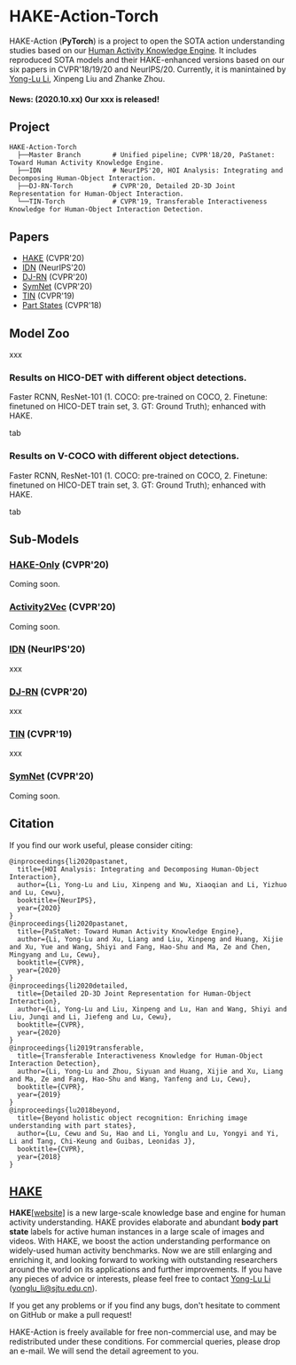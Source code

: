 # HAKE-Action-Torch
HAKE-Action (**PyTorch**) is a project to open the SOTA action understanding studies based on our [Human Activity Knowledge Engine](http://hake-mvig.cn/home/). It includes reproduced SOTA models and their HAKE-enhanced versions based on our six papers in CVPR'18/19/20 and NeurIPS/20.
Currently, it is manintained by [Yong-Lu Li](https://dirtyharrylyl.github.io/), Xinpeng Liu and Zhanke Zhou.

#### **News**: (2020.10.xx) Our xxx is released!

## Project
```Branches
HAKE-Action-Torch
  ├──Master Branch        # Unified pipeline; CVPR'18/20, PaStanet: Toward Human Activity Knowledge Engine.
  ├──IDN                  # NeurIPS'20, HOI Analysis: Integrating and Decomposing Human-Object Interaction.
  ├──DJ-RN-Torch          # CVPR'20, Detailed 2D-3D Joint Representation for Human-Object Interaction.
  └──TIN-Torch            # CVPR'19, Transferable Interactiveness Knowledge for Human-Object Interaction Detection.
```

## Papers
- [HAKE](https://arxiv.org/pdf/2004.00945.pdf) (CVPR'20)
- [IDN]() (NeurIPS'20)
- [DJ-RN](https://arxiv.org/pdf/2004.08154.pdf) (CVPR'20)
- [SymNet](https://arxiv.org/pdf/2004.00587.pdf) (CVPR'20)
- [TIN](https://arxiv.org/pdf/1811.08264.pdf) (CVPR'19)
- [Part States](http://ai.ucsd.edu/~haosu/papers/cvpr18_partstate.pdf) (CVPR'18)

## Model Zoo
xxx

### Results on HICO-DET with different object detections.
Faster RCNN, ResNet-101 (1. COCO: pre-trained on COCO, 2. Finetune: finetuned on HICO-DET train set, 3. GT: Ground Truth); enhanced with HAKE.

tab

### Results on V-COCO with different object detections.
Faster RCNN, ResNet-101 (1. COCO: pre-trained on COCO, 2. Finetune: finetuned on HICO-DET train set, 3. GT: Ground Truth); enhanced with HAKE.

tab

## Sub-Models

### [HAKE-Only]() (CVPR'20)
Coming soon.

### [Activity2Vec]() (CVPR'20)
Coming soon.

### [IDN](https://github.com/DirtyHarryLYL/HAKE-Action-Torch/tree/IDN-(Integrating-Decomposing-Network)) (NeurIPS'20)
xxx

### [DJ-RN](https://github.com/DirtyHarryLYL/HAKE-Action-Torch/tree/DJ-RN-Torch) (CVPR'20)
xxx

### [TIN](https://github.com/DirtyHarryLYL/HAKE-Action-Torch/tree/TIN-Torch) (CVPR'19)
xxx

### [SymNet]() (CVPR'20)
Coming soon.

## Citation
If you find our work useful, please consider citing:
```
@inproceedings{li2020pastanet,
  title={HOI Analysis: Integrating and Decomposing Human-Object Interaction},
  author={Li, Yong-Lu and Liu, Xinpeng and Wu, Xiaoqian and Li, Yizhuo and Lu, Cewu},
  booktitle={NeurIPS},
  year={2020}
}
@inproceedings{li2020pastanet,
  title={PaStaNet: Toward Human Activity Knowledge Engine},
  author={Li, Yong-Lu and Xu, Liang and Liu, Xinpeng and Huang, Xijie and Xu, Yue and Wang, Shiyi and Fang, Hao-Shu and Ma, Ze and Chen, Mingyang and Lu, Cewu},
  booktitle={CVPR},
  year={2020}
}
@inproceedings{li2020detailed,
  title={Detailed 2D-3D Joint Representation for Human-Object Interaction},
  author={Li, Yong-Lu and Liu, Xinpeng and Lu, Han and Wang, Shiyi and Liu, Junqi and Li, Jiefeng and Lu, Cewu},
  booktitle={CVPR},
  year={2020}
}
@inproceedings{li2019transferable,
  title={Transferable Interactiveness Knowledge for Human-Object Interaction Detection},
  author={Li, Yong-Lu and Zhou, Siyuan and Huang, Xijie and Xu, Liang and Ma, Ze and Fang, Hao-Shu and Wang, Yanfeng and Lu, Cewu},
  booktitle={CVPR},
  year={2019}
}
@inproceedings{lu2018beyond,
  title={Beyond holistic object recognition: Enriching image understanding with part states},
  author={Lu, Cewu and Su, Hao and Li, Yonglu and Lu, Yongyi and Yi, Li and Tang, Chi-Keung and Guibas, Leonidas J},
  booktitle={CVPR},
  year={2018}
}
```

## [HAKE](http://hake-mvig.cn/home/)
**HAKE**[[website]](http://hake-mvig.cn/home/) is a new large-scale knowledge base and engine for human activity understanding. HAKE provides elaborate and abundant **body part state** labels for active human instances in a large scale of images and videos. With HAKE, we boost the action understanding performance on widely-used human activity benchmarks. Now we are still enlarging and enriching it, and looking forward to working with outstanding researchers around the world on its applications and further improvements. If you have any pieces of advice or interests, please feel free to contact [Yong-Lu Li](https://dirtyharrylyl.github.io/) (yonglu_li@sjtu.edu.cn).

If you get any problems or if you find any bugs, don't hesitate to comment on GitHub or make a pull request! 

HAKE-Action is freely available for free non-commercial use, and may be redistributed under these conditions. For commercial queries, please drop an e-mail. We will send the detail agreement to you.

